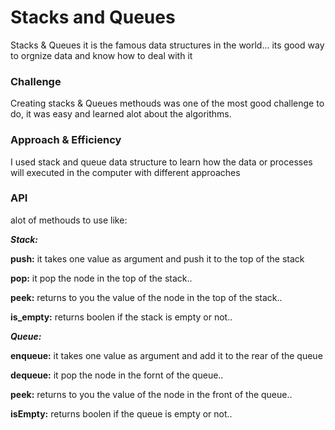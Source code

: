 # Stacks and Queues

Stacks & Queues it is the famous data structures in the world... its good way to orgnize data and know how to deal with it

### Challenge

Creating stacks & Queues methouds was one of the most good challenge to do, it was easy and learned alot about the algorithms.


### Approach & Efficiency

I used stack and queue data structure to learn how the data or processes will executed in the computer with different approaches

### API

alot of methouds to use like:

***Stack:***

**push:** it takes one value as argument and push it to the top of the stack

**pop:** it pop the node in the top of the stack..

**peek:** returns to you the value of the node in the top of the stack..

**is_empty:** returns boolen if the stack is empty or not..

***Queue:***

**enqueue:** it takes one value as argument and add it to the rear of the queue

**dequeue:** it pop the node in the fornt of the queue..

**peek:** returns to you the value of the node in the front of the queue..

**isEmpty:** returns boolen if the queue is empty or not..